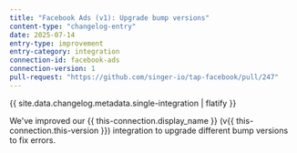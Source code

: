 ```yaml
---
title: "Facebook Ads (v1): Upgrade bump versions"
content-type: "changelog-entry"
date: 2025-07-14
entry-type: improvement
entry-category: integration
connection-id: facebook-ads
connection-version: 1
pull-request: "https://github.com/singer-io/tap-facebook/pull/247"
---
```

{{ site.data.changelog.metadata.single-integration | flatify }}

We've improved our {{ this-connection.display_name }} (v{{ this-connection.this-version }}) integration to upgrade different bump versions to fix errors.